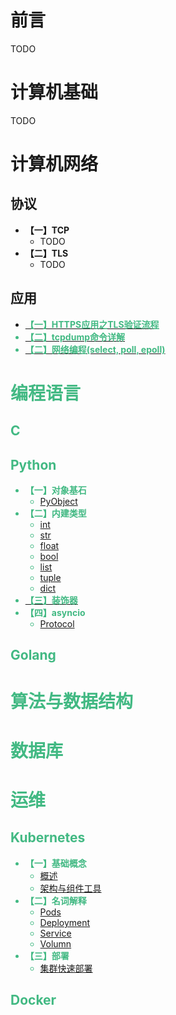 # 前言
TODO


# 计算机基础
TODO

# 计算机网络
## 协议

  * **【一】TCP**
    * TODO
  * **【二】TLS**
    * TODO

## 应用
  * [**<font color=#42b983>【一】HTTPS应用之TLS验证流程**](network/application/tls/tls.md)
  * [**<font color=#42b983>【二】tcpdump命令详解**](network/application/tcpdump/tcpdump.md) 
  * [**<font color=#42b983>【二】网络编程(select, poll, epoll)**](network/application/socket/socket.md)

# 编程语言

## C

## Python
  
  * **【一】对象基石**
    * [PyObject](language/python/base/pyobject.md)
  * **【二】内建类型**
    * [int](language/python/type/int.md)
    * [str](language/python/type/str.md)
    * [float](language/python/type/float.md)
    * [bool](language/python/type/bool.md)
    * [list](language/python/type/list.md)
    * [tuple](language/python/type/tuple.md)
    * [dict](language/python/type/dict.md)
  * [**<font color=#42b983>【三】装饰器**](language/python/decorator.md)
  * **【四】asyncio**
    * [Protocol]()

## Golang

# 算法与数据结构

# 数据库

# 运维

## Kubernetes
  
  * **【一】基础概念**
    * [概述](ops/k8s/concept/summarize.md)
    * [架构与组件工具](ops/k8s/concept/component.md)
  * **【二】名词解释**
    * [Pods](ops/k8s/terms/pods.md)
    * [Deployment](ops/k8s/terms/deployment.md)
    * [Service](ops/k8s/terms/service.md)
    * [Volumn](ops/k8s/terms/volumn.md)
  * **【三】部署**
    * [集群快速部署](ops/k8s/deploy/cluster.md)

## Docker
